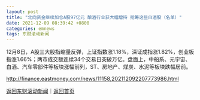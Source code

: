 ```yaml
---
layout: post
title: "北向资金继续加仓A股97亿元 酿酒行业获大幅增持 抢筹这些白酒股（名单）"
date: 2021-12-09 08:39:42 +0800
categories: emnews
tags: 东财滚动新闻
---
```


12月8日，A股三大股指缩量反弹，上证指数涨1.18%，深证成指涨1.82%，创业板指涨1.66%；两市成交额连续34个交易日突破万亿。盘面上，中船系、元宇宙、白酒、汽车零部件等板块涨幅前列，ST、房地产、煤炭、水泥等板块跌幅居前。

<http://finance.eastmoney.com/news/11158,202112092207773986.html>

[返回东财滚动新闻](//finews.withounder.com/emnews/)｜[返回首页](//finews.withounder.com/)